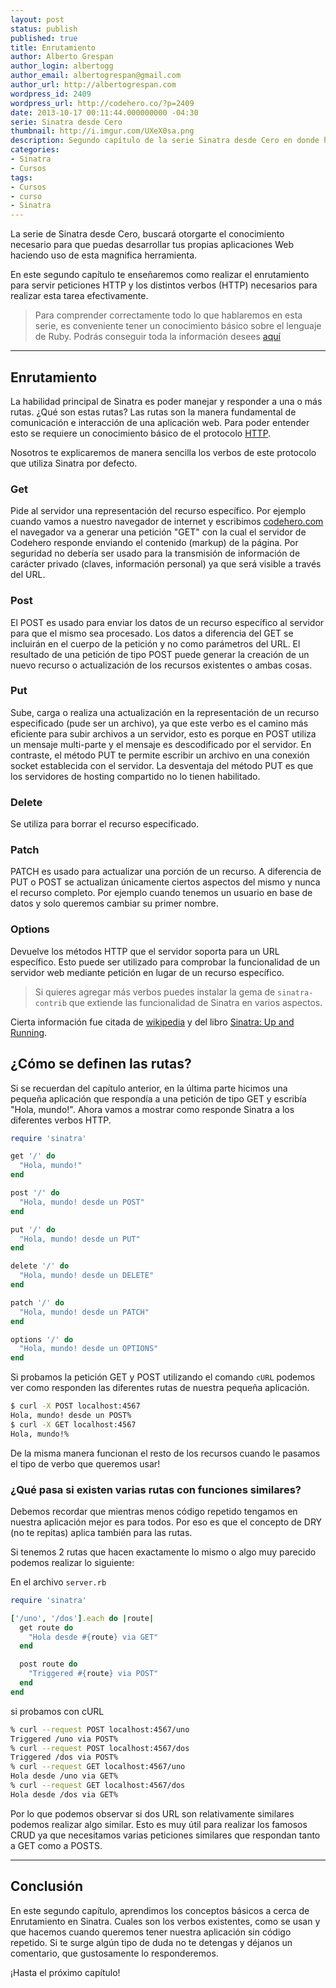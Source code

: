 ```yaml
---
layout: post
status: publish
published: true
title: Enrutamiento
author: Alberto Grespan
author_login: albertogg
author_email: albertogrespan@gmail.com
author_url: http://albertogrespan.com
wordpress_id: 2409
wordpress_url: http://codehero.co/?p=2409
date: 2013-10-17 00:11:44.000000000 -04:30
serie: Sinatra desde Cero
thumbnail: http://i.imgur.com/UXeX0sa.png
description: Segundo capítulo de la serie Sinatra desde Cero en donde hablamos sobre enrutamiento y verbos http que representan la estructura principal de la aplicación.
categories:
- Sinatra
- Cursos
tags:
- Cursos
- curso
- Sinatra
---
```

<p>La serie de Sinatra desde Cero, buscará otorgarte el conocimiento necesario para que puedas desarrollar tus propias aplicaciones Web haciendo uso de esta magnifica herramienta.</p>

<p>En este segundo capítulo te enseñaremos como realizar el enrutamiento para servir peticiones HTTP y los distintos verbos (HTTP) necesarios para realizar esta tarea efectivamente.</p>

<blockquote>
  <p>Para comprender correctamente todo lo que hablaremos en esta serie, es conveniente tener un conocimiento básico sobre el lenguaje de Ruby. Podrás conseguir toda la información desees <a href="http://codehero.co/category/tutoriales/ruby/">aquí</a></p>
</blockquote>

<hr />

<h2>Enrutamiento</h2>

<p>La habilidad principal de Sinatra es poder manejar y responder a una o más rutas. ¿Qué son estas rutas? Las rutas son la manera fundamental de comunicación e interacción de una aplicación web. Para poder entender esto se requiere un conocimiento básico de el protocolo <a href="http://es.wikipedia.org/wiki/Hypertext_Transfer_Protocol">HTTP</a>.</p>

<p>Nosotros te explicaremos de manera sencilla los verbos de este protocolo que utiliza Sinatra por defecto.</p>

<h3>Get</h3>

<p>Pide al servidor una representación del recurso específico. Por ejemplo cuando vamos a nuestro navegador de internet y escribimos <a href="http://codehero.com">codehero.com</a> el navegador va a generar una petición "GET" con la cual el servidor de Codehero responde enviando el contenido (markup) de la página. Por seguridad no debería ser usado para la transmisión de información de carácter privado (claves, información personal) ya que será visible a través del URL.</p>

<h3>Post</h3>

<p>El POST es usado para enviar los datos de un recurso específico al servidor para que el mismo sea procesado. Los datos a diferencia del GET se incluirán en el cuerpo de la petición y no como parámetros del URL. El resultado de una petición de tipo POST puede generar la creación de un nuevo recurso o actualización de los recursos existentes o ambas cosas.</p>

<h3>Put</h3>

<p>Sube, carga o realiza una actualización en la representación de un recurso especificado (pude ser un archivo), ya que este verbo es el camino más eficiente para subir archivos a un servidor, esto es porque en POST utiliza un mensaje multi-parte y el mensaje es descodificado por el servidor. En contraste, el método PUT te permite escribir un archivo en una conexión socket establecida con el servidor. La desventaja del método PUT es que los servidores de hosting compartido no lo tienen habilitado.</p>

<h3>Delete</h3>

<p>Se utiliza para borrar el recurso especificado.</p>

<h3>Patch</h3>

<p>PATCH es usado para actualizar una porción de un recurso. A diferencia de PUT o POST se actualizan únicamente ciertos aspectos del mismo y nunca el recurso completo. Por ejemplo cuando tenemos un usuario en base de datos y solo queremos cambiar su primer nombre.</p>

<h3>Options</h3>

<p>Devuelve los métodos HTTP que el servidor soporta para un URL específico. Esto puede ser utilizado para comprobar la funcionalidad de un servidor web mediante petición en lugar de un recurso específico.</p>

<blockquote>
  <p>Si quieres agregar más verbos puedes instalar la gema de <code>sinatra-contrib</code> que extiende las funcionalidad de Sinatra en varios aspectos.</p>
</blockquote>

<p>Cierta información fue citada de <a href="http://es.wikipedia.org/wiki/Hypertext_Transfer_Protocol">wikipedia</a> y del libro <a href="http://shop.oreilly.com/product/0636920019664.do?sortby=publicationDate">Sinatra: Up and Running</a>.</p>

<h2>¿Cómo se definen las rutas?</h2>

<p>Si se recuerdan del capítulo anterior, en la última parte hicimos una pequeña aplicación que respondía a una petición de tipo GET y escribía "Hola, mundo!". Ahora vamos a mostrar como responde Sinatra a los diferentes verbos HTTP.</p>

```ruby
require 'sinatra'

get '/' do
  "Hola, mundo!"
end

post '/' do
  "Hola, mundo! desde un POST"
end

put '/' do
  "Hola, mundo! desde un PUT"
end

delete '/' do
  "Hola, mundo! desde un DELETE"
end

patch '/' do
  "Hola, mundo! desde un PATCH"
end

options '/' do
  "Hola, mundo! desde un OPTIONS"
end
```

<p>Si probamos la petición GET y POST utilizando el comando <code>cURL</code> podemos ver como responden las diferentes rutas de nuestra pequeña aplicación.</p>

```sh
$ curl -X POST localhost:4567
Hola, mundo! desde un POST%
$ curl -X GET localhost:4567
Hola, mundo!%
```

<p>De la misma manera funcionan el resto de los recursos cuando le pasamos el tipo de verbo que queremos usar!</p>

<h3>¿Qué pasa si existen varias rutas con funciones similares?</h3>

<p>Debemos recordar que mientras menos código repetido tengamos en nuestra aplicación mejor es para todos. Por eso es que el concepto de DRY (no te repitas) aplica también para las rutas.</p>

<p>Si tenemos 2 rutas que hacen exactamente lo mismo o algo muy parecido podemos realizar lo siguiente:</p>

<p>En el archivo <code>server.rb</code></p>

```ruby
require 'sinatra'

['/uno', '/dos'].each do |route|
  get route do
    "Hola desde #{route} via GET"
  end

  post route do
    "Triggered #{route} via POST"
  end
end
```

<p>si probamos con cURL</p>

```sh
% curl --request POST localhost:4567/uno
Triggered /uno via POST%
% curl --request POST localhost:4567/dos
Triggered /dos via POST%
% curl --request GET localhost:4567/uno
Hola desde /uno via GET%
% curl --request GET localhost:4567/dos
Hola desde /dos via GET%
```

<p>Por lo que podemos observar si dos URL son relativamente similares podemos realizar algo similar. Esto es muy útil para realizar los famosos CRUD ya que necesitamos varias peticiones similares que respondan tanto a GET como a POSTS.</p>

<hr />

<h2>Conclusión</h2>

<p>En este segundo capítulo, aprendimos los conceptos básicos a cerca de Enrutamiento en Sinatra. Cuales son los verbos existentes, como se usan y que hacemos cuando queremos tener nuestra aplicación sin código repetido. Si te surge algún tipo de duda no te detengas y déjanos un comentario, que gustosamente lo responderemos.</p>

<p>¡Hasta el próximo capítulo!</p>
